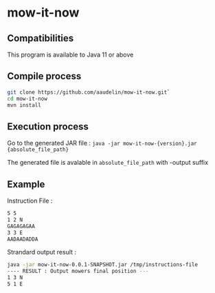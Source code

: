 # mow-it-now

## Compatibilities
This program is available to Java 11 or above

## Compile process
```bash
git clone https://github.com/aaudelin/mow-it-now.git`
cd mow-it-now
mvn install
```

## Execution process
Go to the generated JAR file :
`java -jar mow-it-now-{version}.jar {absolute_file_path}`

The generated file is avalable in `absolute_file_path` with -output suffix 

## Example
Instruction File :
```bash
5 5
1 2 N
GAGAGAGAA
3 3 E
AADAADADDA
```

Strandard output result :
```bash
java -jar mow-it-now-0.0.1-SNAPSHOT.jar /tmp/instructions-file
---- RESULT : Output mowers final position ---
1 3 N
5 1 E
```


